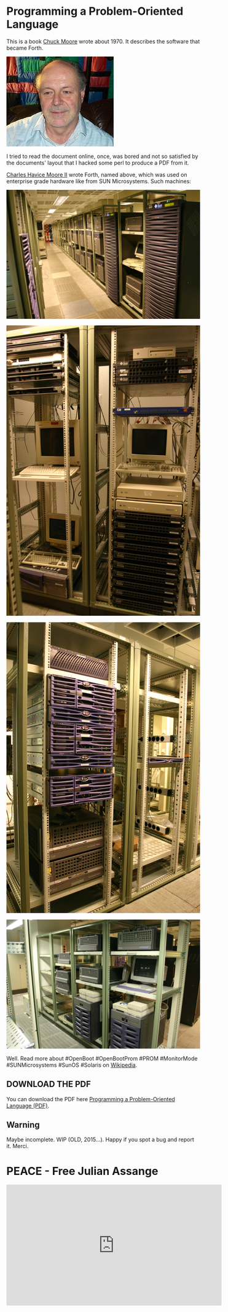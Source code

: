 # Programming a Problem-Oriented Language

This is a book [Chuck Moore](https://colorforth.github.io/) wrote about 1970. It describes the software that became Forth.

![Chuck Moore](chuck_from_wikipedia.jpg)


I tried to read the document online, once, was bored and not so satisfied by the documents' layout that I hacked some perl to produce a PDF from it.

[Charles Havice Moore II](https://en.wikipedia.org/wiki/Charles_H._Moore) wrote Forth, named above, which was used on enterprise grade hardware like from SUN Microsystems. Such machines:


![SunFire 4800](IMG_8286.JPG)

![Sun Netra T1](IMG_8290.JPG)

![Sun Microsystems V440 and StorEdge A1000 ? Disk Arrays](IMG_8292.JPG)

![Sun Fire R480 IIRC - maybe wrong](IMG_8293.JPG)

Well. Read more about #OpenBoot #OpenBootProm #PROM #MonitorMode #SUNMicrosystems #SunOS #Solaris on [Wikipedia](https://en.wikipedia.org/wiki/Forth_(programming_language)).


## DOWNLOAD THE PDF

You can download the PDF here [Programming a Problem-Oriented Language (PDF)](POL.PDF).

## Warning

Maybe incomplete. WIP (OLD, 2015...). Happy if you spot a bug and report it. Merci.

# PEACE - Free Julian Assange

<iframe width="560" height="315" src="https://www.youtube.com/embed/chDDhwsynVg" title="YouTube video player" frameborder="0" allow="accelerometer; autoplay; clipboard-write; encrypted-media; gyroscope; picture-in-picture; web-share" allowfullscreen></iframe>
